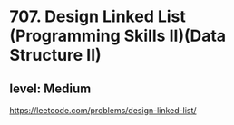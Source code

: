 # 707. Design Linked List (Programming Skills II)(Data Structure II)
## level: Medium

https://leetcode.com/problems/design-linked-list/
